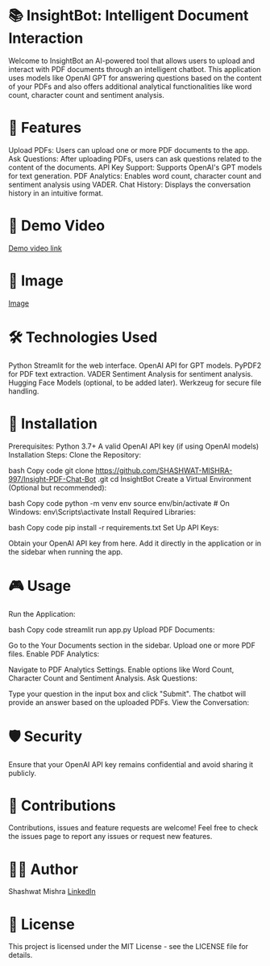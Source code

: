 # 📚 InsightBot: Intelligent Document Interaction

Welcome to InsightBot an AI-powered tool that allows users to upload and interact with PDF documents through an intelligent chatbot. This application uses models like OpenAI GPT for answering questions based on the content of your PDFs and also offers additional analytical functionalities like word count, character count and sentiment analysis.

# 🚀 Features

Upload PDFs: Users can upload one or more PDF documents to the app.
Ask Questions: After uploading PDFs, users can ask questions related to the content of the documents.
API Key Support: Supports OpenAI's GPT models for text generation.
PDF Analytics: Enables word count, character count and sentiment analysis using VADER.
Chat History: Displays the conversation history in an intuitive format.

# 📂 Demo Video

[Demo video link](https://www.linkedin.com/posts/sm980_excited-to-share-my-another-project-based-activity-7243682941816520704-IQwY?utm_source=share&utm_medium=member_desktop)

# 📂 Image 

[Image](https://www.linkedin.com/feed/update/urn:li:ugcPost:7243682781694726144?commentUrn=urn%3Ali%3Acomment%3A%28ugcPost%3A7243682781694726144%2C7243689240503439360%29&dashCommentUrn=urn%3Ali%3Afsd_comment%3A%287243689240503439360%2Curn%3Ali%3AugcPost%3A7243682781694726144%29)

# 🛠️ Technologies Used

Python
Streamlit for the web interface.
OpenAI API for GPT models.
PyPDF2 for PDF text extraction.
VADER Sentiment Analysis for sentiment analysis.
Hugging Face Models (optional, to be added later).
Werkzeug for secure file handling.

# 📝 Installation

Prerequisites:
Python 3.7+
A valid OpenAI API key (if using OpenAI models)
Installation Steps:
Clone the Repository:

bash
Copy code
git clone https://github.com/SHASHWAT-MISHRA-997/Insight-PDF-Chat-Bot
.git
cd InsightBot
Create a Virtual Environment (Optional but recommended):

bash
Copy code
python -m venv env
source env/bin/activate    # On Windows: env\Scripts\activate
Install Required Libraries:

bash
Copy code
pip install -r requirements.txt
Set Up API Keys:

Obtain your OpenAI API key from here.
Add it directly in the application or in the sidebar when running the app.

# 🎮 Usage

Run the Application:

bash
Copy code
streamlit run app.py
Upload PDF Documents:

Go to the Your Documents section in the sidebar.
Upload one or more PDF files.
Enable PDF Analytics:

Navigate to PDF Analytics Settings.
Enable options like Word Count, Character Count and Sentiment Analysis.
Ask Questions:

Type your question in the input box and click "Submit".
The chatbot will provide an answer based on the uploaded PDFs.
View the Conversation:


# 🛡️ Security

Ensure that your OpenAI API key remains confidential and avoid sharing it publicly.

# 🤝 Contributions

Contributions, issues and feature requests are welcome! Feel free to check the issues page to report any issues or request new features.

# 🧑‍💻 Author

Shashwat Mishra
[LinkedIn](https://www.linkedin.com/in/sm980/)

# 📜 License

This project is licensed under the MIT License - see the LICENSE file for details.

